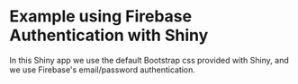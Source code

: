 # Example using Firebase Authentication with Shiny

In this Shiny app we use the default Bootstrap css provided with Shiny, and we use Firebase's email/password
authentication.
